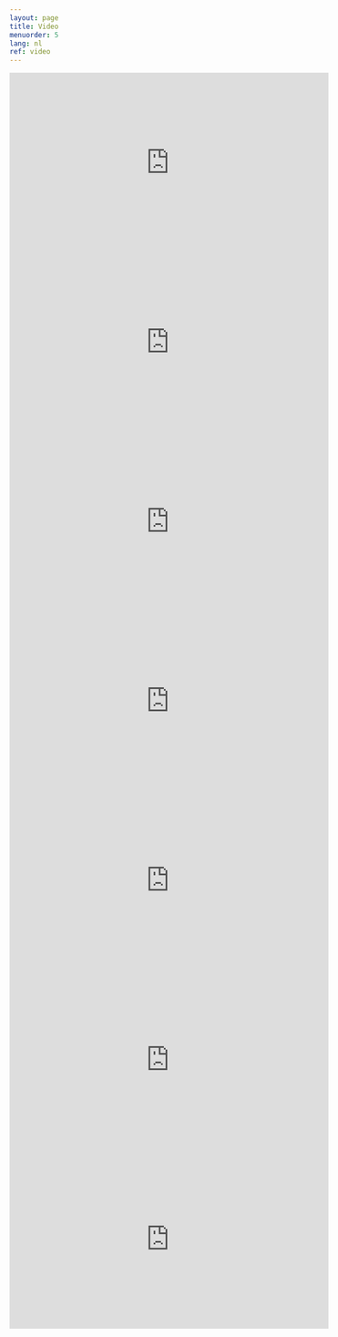 ```yaml
---
layout: page
title: Video
menuorder: 5
lang: nl
ref: video
---
```

<iframe width="560" height="315" src="https://www.youtube.com/embed/tlkiof6R9To?rel=0" frameborder="0" allowfullscreen></iframe> 

<iframe width="560" height="315" src="https://www.youtube.com/embed/ArwD41GHgPo?rel=0" frameborder="0" allowfullscreen></iframe> 

<iframe width="560" height="315" src="https://www.youtube.com/embed/57v5N_xpLII?rel=0" frameborder="0" allowfullscreen></iframe>

<iframe width="560" height="315" src="https://www.youtube.com/embed/FC7G6m6LstQ?rel=0" frameborder="0" allowfullscreen></iframe> 

<iframe width="560" height="315" src="https://www.youtube.com/embed/ryRgDhy5AQs?rel=0" frameborder="0" allowfullscreen></iframe> 

<iframe width="560" height="315" src="https://www.youtube.com/embed/O6ILeUSOWXM?rel=0" frameborder="0" allowfullscreen></iframe> 

<iframe width="560" height="315" src="https://www.youtube.com/embed/MGVZJWG6Lfs?rel=0" frameborder="0" allowfullscreen></iframe>


